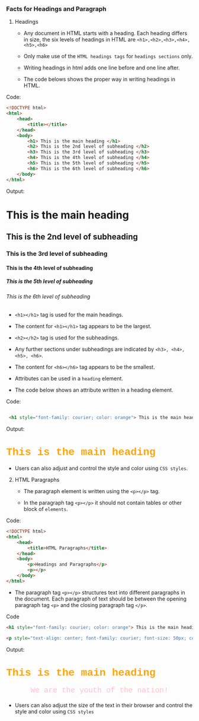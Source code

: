 ### Facts for Headings and Paragraph

1. Headings

    - Any document in HTML starts with a heading. Each heading differs in size, the six levels of headings in HTML are `<h1>,<h2>,<h3>,<h4>,<h5>,<h6>`

    - Only make use of the `HTML headings tags` for `headings sections` only. 

    - Writing headings in html adds one line before and one line after. 

    - The code belows shows the proper way in writing headings in HTML.

Code: 
```html
<!DOCTYPE html>
<html>
    <head>
        <title></title>
    </head>
    <body>
        <h1> This is the main heading </h1>
        <h2> This is the 2nd level of subheading </h2>
        <h3> This is the 3rd level of subheading </h3>
        <h4> This is the 4th level of subheading </h4>
        <h5> This is the 5th level of subheading </h5>
        <h6> This is the 6th level of subheading </h6>
    </body>
</html>

```

Output: 

<!DOCTYPE html>
<html>
    <head>
        <title></title>
    </head>
    <body>
        <h1> This is the main heading </h1>
        <h2> This is the 2nd level of subheading </h2>
        <h3> This is the 3rd level of subheading </h3>
        <h4> This is the 4th level of subheading </h4>
        <h5> This is the 5th level of subheading </h5>
        <h6> This is the 6th level of subheading </h6>
    </body>
</html>


- `<h1></h1>` tag is used for the main headings. 
     
- The content for `<h1></h1>` tag appears to be the largest.

- `<h2></h2>` tag is used for the subheadings.

- Any further sections under subheadings are indicated by `<h3>, <h4>, <h5>, <h6>`.
    
- The content for `<h6></h6>` tag appears to be the smallest. 

- Attributes can be used in a `heading` element.

- The code below shows an attribute written in a heading element. 
    
 Code:
```html

 <h1 style="font-family: courier; color: orange"> This is the main heading </h1>

```
Output:

<h1 style="font-family: courier; color: orange"> This is the main heading </h1>

- Users can also adjust and control the style and color using `CSS styles`. 

2. HTML Paragraphs

    - The paragraph element is written using the `<p></p>` tag.

    - In the paragraph tag `<p></p>` it should not contain tables or other block of `elements`.

Code:
```html
<!DOCTYPE html>
<html>
    <head>
        <title>HTML Paragraphs</title>
    </head>
    <body>
        <p>Headings and Paragraphs</p>
        <p></p>
    </body>
</html>

```
- The paragraph tag `<p></p>` structures text into different paragraphs in the document. Each paragraph of text should be between the opening paragraph tag `<p>` and the closing paragraph tag `</p>`.

Code
```html
<h1 style="font-family: courier; color: orange"> This is the main heading </h1>

<p style="text-align: center; font-family: courier; font-size: 50px; color: pink">We are the youth of the nation! </p>

 ```
Output:
    
<h1 style="font-family: courier; color: orange"> This is the main heading </h1>

<p style="text-align: center; font-family: courier; font-size: 20px; color: pink">We are the youth of the nation! </p>

- Users can also adjust the size of the text in their browser and control the style and color using `CSS styles`



   
    